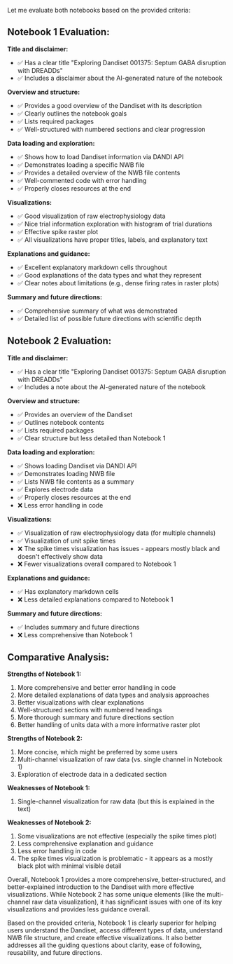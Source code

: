 Let me evaluate both notebooks based on the provided criteria:

## Notebook 1 Evaluation:

**Title and disclaimer:**
- ✅ Has a clear title "Exploring Dandiset 001375: Septum GABA disruption with DREADDs"
- ✅ Includes a disclaimer about the AI-generated nature of the notebook

**Overview and structure:**
- ✅ Provides a good overview of the Dandiset with its description
- ✅ Clearly outlines the notebook goals
- ✅ Lists required packages
- ✅ Well-structured with numbered sections and clear progression

**Data loading and exploration:**
- ✅ Shows how to load Dandiset information via DANDI API
- ✅ Demonstrates loading a specific NWB file
- ✅ Provides a detailed overview of the NWB file contents
- ✅ Well-commented code with error handling
- ✅ Properly closes resources at the end

**Visualizations:**
- ✅ Good visualization of raw electrophysiology data
- ✅ Nice trial information exploration with histogram of trial durations
- ✅ Effective spike raster plot
- ✅ All visualizations have proper titles, labels, and explanatory text

**Explanations and guidance:**
- ✅ Excellent explanatory markdown cells throughout
- ✅ Good explanations of the data types and what they represent
- ✅ Clear notes about limitations (e.g., dense firing rates in raster plots)

**Summary and future directions:**
- ✅ Comprehensive summary of what was demonstrated
- ✅ Detailed list of possible future directions with scientific depth

## Notebook 2 Evaluation:

**Title and disclaimer:**
- ✅ Has a clear title "Exploring Dandiset 001375: Septum GABA disruption with DREADDs"
- ✅ Includes a note about the AI-generated nature of the notebook

**Overview and structure:**
- ✅ Provides an overview of the Dandiset
- ✅ Outlines notebook contents
- ✅ Lists required packages
- ✅ Clear structure but less detailed than Notebook 1

**Data loading and exploration:**
- ✅ Shows loading Dandiset via DANDI API
- ✅ Demonstrates loading NWB file
- ✅ Lists NWB file contents as a summary
- ✅ Explores electrode data
- ✅ Properly closes resources at the end
- ❌ Less error handling in code

**Visualizations:**
- ✅ Visualization of raw electrophysiology data (for multiple channels)
- ✅ Visualization of unit spike times
- ❌ The spike times visualization has issues - appears mostly black and doesn't effectively show data
- ❌ Fewer visualizations overall compared to Notebook 1

**Explanations and guidance:**
- ✅ Has explanatory markdown cells
- ❌ Less detailed explanations compared to Notebook 1

**Summary and future directions:**
- ✅ Includes summary and future directions
- ❌ Less comprehensive than Notebook 1

## Comparative Analysis:

**Strengths of Notebook 1:**
1. More comprehensive and better error handling in code
2. More detailed explanations of data types and analysis approaches
3. Better visualizations with clear explanations
4. Well-structured sections with numbered headings
5. More thorough summary and future directions section
6. Better handling of units data with a more informative raster plot

**Strengths of Notebook 2:**
1. More concise, which might be preferred by some users
2. Multi-channel visualization of raw data (vs. single channel in Notebook 1)
3. Exploration of electrode data in a dedicated section

**Weaknesses of Notebook 1:**
1. Single-channel visualization for raw data (but this is explained in the text)

**Weaknesses of Notebook 2:**
1. Some visualizations are not effective (especially the spike times plot)
2. Less comprehensive explanation and guidance
3. Less error handling in code
4. The spike times visualization is problematic - it appears as a mostly black plot with minimal visible detail

Overall, Notebook 1 provides a more comprehensive, better-structured, and better-explained introduction to the Dandiset with more effective visualizations. While Notebook 2 has some unique elements (like the multi-channel raw data visualization), it has significant issues with one of its key visualizations and provides less guidance overall.

Based on the provided criteria, Notebook 1 is clearly superior for helping users understand the Dandiset, access different types of data, understand NWB file structure, and create effective visualizations. It also better addresses all the guiding questions about clarity, ease of following, reusability, and future directions.